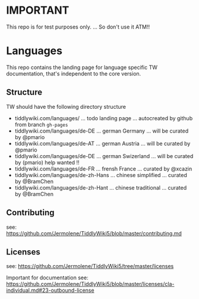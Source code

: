 # IMPORTANT

This repo is for test purposes only. ... So don't use it ATM!!

# Languages
This repo contains the landing page for language specific TW documentation, that's independent to the core version.

## Structure

TW should have the following directory structure

 - tiddlywiki.com/languages/ ... todo landing page ... autocreated by github from branch `gh-pages`
 - tiddlywiki.com/languages/de-DE ... german Germany ... will be curated by @pmario
 - tiddlywiki.com/languages/de-AT ... german Austria ... will be curated by @pmario
 - tiddlywiki.com/languages/de-DE ... german Swizerland ... will be curated by (pmario) help wanted !!
 - tiddlywiki.com/languages/de-FR ... frensh France ... curated by @xcazin
 - tiddlywiki.com/languages/de-zh-Hans ... chinese simplified ... curated by @BramChen
 - tiddlywiki.com/languages/de-zh-Hant ... chinese traditional ... curated by @BramChen

## Contributing 

see: https://github.com/Jermolene/TiddlyWiki5/blob/master/contributing.md

## Licenses

see: https://github.com/Jermolene/TiddlyWiki5/tree/master/licenses

Important for documentation see: https://github.com/Jermolene/TiddlyWiki5/blob/master/licenses/cla-individual.md#23-outbound-license

